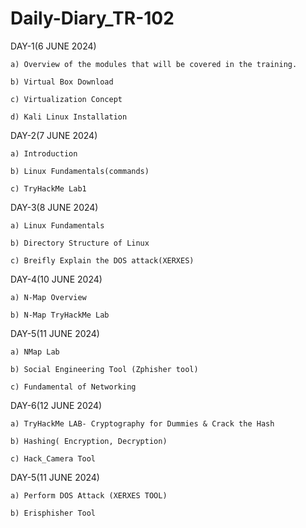 # Daily-Diary_TR-102

DAY-1(6 JUNE 2024)
    
    a) Overview of the modules that will be covered in the training.
    
    b) Virtual Box Download
    
    c) Virtualization Concept
    
    d) Kali Linux Installation

DAY-2(7 JUNE 2024)
   
    a) Introduction
   
    b) Linux Fundamentals(commands)
   
    c) TryHackMe Lab1

DAY-3(8 JUNE 2024)
  
    a) Linux Fundamentals
  
    b) Directory Structure of Linux
  
    c) Breifly Explain the DOS attack(XERXES)

DAY-4(10 JUNE 2024)
 
    a) N-Map Overview
  
    b) N-Map TryHackMe Lab

DAY-5(11 JUNE 2024)
  
    a) NMap Lab
  
    b) Social Engineering Tool (Zphisher tool)
  
    c) Fundamental of Networking

DAY-6(12 JUNE 2024)
     
    a) TryHackMe LAB- Cryptography for Dummies & Crack the Hash
   
    b) Hashing( Encryption, Decryption)
    
    c) Hack_Camera Tool

DAY-5(11 JUNE 2024)

    a) Perform DOS Attack (XERXES TOOL)
    
    b) Erisphisher Tool
    
    
   
